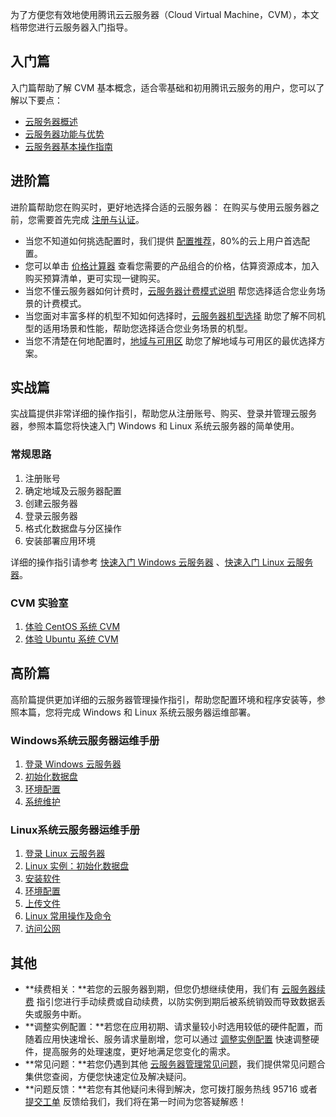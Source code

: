为了方便您有效地使用腾讯云云服务器（Cloud Virtual Machine，CVM），本文档带您进行云服务器入门指导。

## 入门篇
入门篇帮助了解 CVM 基本概念，适合零基础和初用腾讯云服务的用户，您可以了解以下要点：
- [云服务器概述](https://cloud.tencent.com/document/product/213/495)
- [云服务器功能与优势 ](https://cloud.tencent.com/document/product/213/3036)
- [云服务器基本操作指南](https://cloud.tencent.com/document/product/213/16918)

## 进阶篇
进阶篇帮助您在购买时，更好地选择合适的云服务器：
在购买与使用云服务器之前，您需要首先完成  [注册与认证](https://cloud.tencent.com/document/product/213/6090)。 
- 当您不知道如何挑选配置时，我们提供 [配置推荐](https://cloud.tencent.com/act/recommended)，80%的云上用户首选配置。
- 您可以单击 [价格计算器](https://buy.cloud.tencent.com/calculator/cvm) 查看您需要的产品组合的价格，估算资源成本，加入购买预算清单，更可实现一键购买。
- 当您不懂云服务器如何计费时，[云服务器计费模式说明](https://cloud.tencent.com/document/product/213/2180) 帮您选择适合您业务场景的计费模式。
- 当您面对丰富多样的机型不知如何选择时，[云服务器机型选择](https://cloud.tencent.com/document/product/213/11518) 助您了解不同机型的适用场景和性能，帮助您选择适合您业务场景的机型。
- 当您不清楚在何地配置时，[地域与可用区](https://cloud.tencent.com/document/product/213/6091) 助您了解地域与可用区的最优选择方案。

## 实战篇

实战篇提供非常详细的操作指引，帮助您从注册账号、购买、登录并管理云服务器，参照本篇您将快速入门 Windows 和 Linux 系统云服务器的简单使用。

### 常规思路

1. 注册账号
2. 确定地域及云服务器配置
3. 创建云服务器
4. 登录云服务器
5. 格式化数据盘与分区操作
6. 安装部署应用环境

详细的操作指引请参考 [快速入门 Windows 云服务器](https://cloud.tencent.com/document/product/213/2764) 、[快速入门 Linux 云服务器](https://cloud.tencent.com/document/product/213/2936)。

### CVM 实验室
1. [体验 CentOS 系统 CVM ](https://cloud.tencent.com/developer/labs/lab/10078?utm_source=portal&utm_medium=docs&utm_campaign=cvm&utm_term=3687&utm_term=10078)
2. [体验 Ubuntu 系统 CVM ](https://cloud.tencent.com/developer/labs/lab/10081?utm_source=portal&utm_medium=docs&utm_campaign=cvm&utm_term=3687&utm_term=10081)


## 高阶篇

高阶篇提供更加详细的云服务器管理操作指引，帮助您配置环境和程序安装等，参照本篇，您将完成 Windows 和 Linux 系统云服务器运维部署。

### Windows系统云服务器运维手册

1. [登录 Windows 云服务器 ](https://cloud.tencent.com/document/product/213/35697)
2. [初始化数据盘 ](https://cloud.tencent.com/document/product/213/2158)
3. [环境配置](https://cloud.tencent.com/document/product/213/2755)
4. [系统维护](https://cloud.tencent.com/document/product/213/2917)


### Linux系统云服务器运维手册

1. [登录 Linux 云服务器](https://cloud.tencent.com/document/product/213/16515)
2. [Linux 实例：初始化数据盘](https://cloud.tencent.com/document/product/213/17487)
3. [安装软件](https://cloud.tencent.com/document/product/213/2123)
4. [环境配置](https://cloud.tencent.com/document/product/213/2124)
5. [上传文件](https://cloud.tencent.com/document/product/213/2130)
6. [Linux 常用操作及命令](https://cloud.tencent.com/document/product/213/2150)
7. [访问公网](https://cloud.tencent.com/document/product/213/2152)

## 其他
- **续费相关：**若您的云服务器到期，但您仍想继续使用，我们有 [云服务器续费](https://cloud.tencent.com/document/product/213/6143) 指引您进行手动续费或自动续费，以防实例到期后被系统销毁而导致数据丢失或服务中断。
- **调整实例配置：**若您在应用初期、请求量较小时选用较低的硬件配置，而随着应用快速增长、服务请求量剧增，您可以通过 [调整实例配置](https://cloud.tencent.com/document/product/213/2178) 快速调整硬件，提高服务的处理速度，更好地满足您变化的需求。
- **常见问题：**若您仍遇到其他 [云服务器管理常见问题](https://cloud.tencent.com/document/product/213/10339)，我们提供常见问题合集供您查阅，方便您快速定位及解决疑问。
- **问题反馈：**若您有其他疑问未得到解决，您可拨打服务热线 95716 或者 [提交工单](https://console.cloud.tencent.com/workorder/category) 反馈给我们，我们将在第一时间为您答疑解惑！
